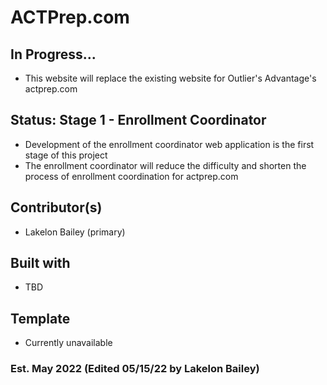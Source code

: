 # ACTPrep.com

## In Progress...
* This website will replace the existing website for Outlier's Advantage's actprep.com

## Status: Stage 1 - Enrollment Coordinator
* Development of the enrollment coordinator web application is the first stage of this project
* The enrollment coordinator will reduce the difficulty and shorten the process of enrollment coordination for actprep.com

## Contributor(s)
* Lakelon Bailey (primary)

## Built with
* TBD

## Template
* Currently unavailable

### Est. May 2022 (Edited 05/15/22 by Lakelon Bailey)

